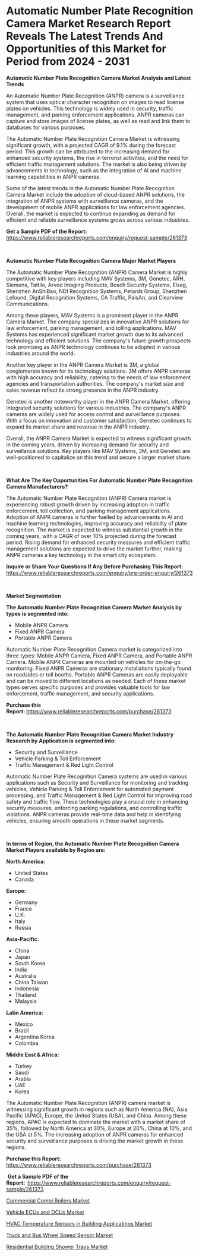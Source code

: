 <p><h1>Automatic Number Plate Recognition Camera Market Research Report Reveals The Latest Trends And Opportunities of this Market for Period from 2024 - 2031</h1></p><p><strong>Automatic Number Plate Recognition Camera Market Analysis and Latest Trends</strong></p>
<p><p>An Automatic Number Plate Recognition (ANPR) camera is a surveillance system that uses optical character recognition on images to read license plates on vehicles. This technology is widely used in security, traffic management, and parking enforcement applications. ANPR cameras can capture and store images of license plates, as well as read and link them to databases for various purposes.</p><p>The Automatic Number Plate Recognition Camera Market is witnessing significant growth, with a projected CAGR of 9.1% during the forecast period. This growth can be attributed to the increasing demand for enhanced security systems, the rise in terrorist activities, and the need for efficient traffic management solutions. The market is also being driven by advancements in technology, such as the integration of AI and machine learning capabilities in ANPR cameras.</p><p>Some of the latest trends in the Automatic Number Plate Recognition Camera Market include the adoption of cloud-based ANPR solutions, the integration of ANPR systems with surveillance cameras, and the development of mobile ANPR applications for law enforcement agencies. Overall, the market is expected to continue expanding as demand for efficient and reliable surveillance systems grows across various industries.</p></p>
<p><strong>Get a Sample PDF of the Report:&nbsp;</strong> <a href="https://www.reliableresearchreports.com/enquiry/request-sample/261373">https://www.reliableresearchreports.com/enquiry/request-sample/261373</a></p>
<p>&nbsp;</p>
<p><strong>Automatic Number Plate Recognition Camera Major Market Players</strong></p>
<p><p>The Automatic Number Plate Recognition (ANPR) Camera Market is highly competitive with key players including MAV Systems, 3M, Genetec, ARH, Siemens, Tattile, Arvoo Imaging Products, Bosch Security Systems, Elsag, Shenzhen AnShiBao, NDI Recognition Systems, Petards Group, Shenzhen Lefound, Digital Recognition Systems, CA Traffic, PaisAn, and Clearview Communications.</p><p>Among these players, MAV Systems is a prominent player in the ANPR Camera Market. The company specializes in innovative ANPR solutions for law enforcement, parking management, and tolling applications. MAV Systems has experienced significant market growth due to its advanced technology and efficient solutions. The company's future growth prospects look promising as ANPR technology continues to be adopted in various industries around the world.</p><p>Another key player in the ANPR Camera Market is 3M, a global conglomerate known for its technology solutions. 3M offers ANPR cameras with high accuracy and reliability, catering to the needs of law enforcement agencies and transportation authorities. The company's market size and sales revenue reflect its strong presence in the ANPR industry.</p><p>Genetec is another noteworthy player in the ANPR Camera Market, offering integrated security solutions for various industries. The company's ANPR cameras are widely used for access control and surveillance purposes. With a focus on innovation and customer satisfaction, Genetec continues to expand its market share and revenue in the ANPR industry.</p><p>Overall, the ANPR Camera Market is expected to witness significant growth in the coming years, driven by increasing demand for security and surveillance solutions. Key players like MAV Systems, 3M, and Genetec are well-positioned to capitalize on this trend and secure a larger market share.</p></p>
<p>&nbsp;</p>
<p><strong>What Are The Key Opportunities For Automatic Number Plate Recognition Camera Manufacturers?</strong></p>
<p><p>The Automatic Number Plate Recognition (ANPR) Camera market is experiencing robust growth driven by increasing adoption in traffic enforcement, toll collection, and parking management applications. Adoption of ANPR cameras is further fuelled by advancements in AI and machine learning technologies, improving accuracy and reliability of plate recognition. The market is expected to witness substantial growth in the coming years, with a CAGR of over 10% projected during the forecast period. Rising demand for enhanced security measures and efficient traffic management solutions are expected to drive the market further, making ANPR cameras a key technology in the smart city ecosystem.</p></p>
<p><strong>Inquire or Share Your Questions If Any Before Purchasing This Report:</strong> <a href="https://www.reliableresearchreports.com/enquiry/pre-order-enquiry/261373">https://www.reliableresearchreports.com/enquiry/pre-order-enquiry/261373</a></p>
<p>&nbsp;</p>
<p><strong>Market Segmentation</strong></p>
<p><strong>The Automatic Number Plate Recognition Camera Market Analysis by types is segmented into:</strong></p>
<p><ul><li>Mobile ANPR Camera</li><li>Fixed ANPR Camera</li><li>Portable ANPR Camera</li></ul></p>
<p><p>Automatic Number Plate Recognition Camera market is categorized into three types: Mobile ANPR Camera, Fixed ANPR Camera, and Portable ANPR Camera. Mobile ANPR Cameras are mounted on vehicles for on-the-go monitoring. Fixed ANPR Cameras are stationary installations typically found on roadsides or toll booths. Portable ANPR Cameras are easily deployable and can be moved to different locations as needed. Each of these market types serves specific purposes and provides valuable tools for law enforcement, traffic management, and security applications.</p></p>
<p><strong>Purchase this Report:&nbsp;</strong><a href="https://www.reliableresearchreports.com/purchase/261373">https://www.reliableresearchreports.com/purchase/261373</a></p>
<p>&nbsp;</p>
<p><strong>The Automatic Number Plate Recognition Camera Market Industry Research by Application is segmented into:</strong></p>
<p><ul><li>Security and Surveillance</li><li>Vehicle Parking & Toll Enforcement</li><li>Traffic Management & Red Light Control</li></ul></p>
<p><p>Automatic Number Plate Recognition Camera systems are used in various applications such as Security and Surveillance for monitoring and tracking vehicles, Vehicle Parking & Toll Enforcement for automated payment processing, and Traffic Management & Red Light Control for improving road safety and traffic flow. These technologies play a crucial role in enhancing security measures, enforcing parking regulations, and controlling traffic violations. ANPR cameras provide real-time data and help in identifying vehicles, ensuring smooth operations in these market segments.</p></p>
<p>&nbsp;</p>
<p><strong>In terms of Region, the Automatic Number Plate Recognition Camera Market Players available by Region are:</strong></p>
<p>
    <p> <strong> North America: </strong>
        <ul>
            <li>United States</li>
            <li>Canada</li>
        </ul>
        </p> 
    <p> <strong> Europe: </strong>
        <ul>
            <li>Germany</li>
            <li>France</li>
            <li>U.K.</li>
            <li>Italy</li>
            <li>Russia</li>
        </ul>
        </p> 
    <p> <strong> Asia-Pacific: </strong>
        <ul>
            <li>China</li>
            <li>Japan</li>
            <li>South Korea</li>
            <li>India</li>
            <li>Australia</li>
            <li>China Taiwan</li>
            <li>Indonesia</li>
            <li>Thailand</li>
            <li>Malaysia</li>
        </ul>
        </p> 
    <p> <strong> Latin America: </strong>
        <ul>
            <li>Mexico</li>
            <li>Brazil</li>
            <li>Argentina Korea</li>
            <li>Colombia</li>
        </ul>
        </p> 
    <p> <strong> Middle East & Africa: </strong>
        <ul>
            <li>Turkey</li>
            <li>Saudi</li>
            <li>Arabia</li>
            <li>UAE</li>
            <li>Korea</li>
        </ul>
    </p>
    </p>
<p><p>The Automatic Number Plate Recognition (ANPR) camera market is witnessing significant growth in regions such as North America (NA), Asia Pacific (APAC), Europe, the United States (USA), and China. Among these regions, APAC is expected to dominate the market with a market share of 35%, followed by North America at 30%, Europe at 20%, China at 10%, and the USA at 5%. The increasing adoption of ANPR cameras for enhanced security and surveillance purposes is driving the market growth in these regions.</p></p>
<p><strong>Purchase this Report: </strong><a href="https://www.reliableresearchreports.com/purchase/261373">https://www.reliableresearchreports.com/purchase/261373</a></p>
<p>&nbsp;<strong>Get a Sample PDF of the Report:&nbsp;&nbsp;</strong><a href="https://www.reliableresearchreports.com/enquiry/request-sample/261373">https://www.reliableresearchreports.com/enquiry/request-sample/261373</a></p>
<p><strong></strong></p>
<p><p><a href="https://boundless-drawbridge-702.notion.site/Commercial-Combi-Boilers-Market-Share-Market-New-Trends-Analysis-Report-By-Type-By-Application-B-0eded59caa1d4dfc876f61e69fe56975">Commercial Combi Boilers Market</a></p><p><a href="https://gamy-alyssum-396.notion.site/Global-Vehicle-ECUs-and-DCUs-Market-by-Types-Applications-and-Major-Players-with-Regional-Growth--436b3751c7e64a0ab60a497bdf4c8b96">Vehicle ECUs and DCUs Market</a></p><p><a href="https://view.publitas.com/reportprime-1/hvac-temperature-sensors-in-building-applicatinos-market-research-report-provides-thorough-industry-overview-which-offers-an-in-depth-analysis-of-product-trends-and-new-market-divisions/">HVAC Temperature Sensors in Building Applicatinos Market</a></p><p><a href="https://natural-crush-b99.notion.site/Truck-and-Bus-Wheel-Speed-Sensor-Market-Research-Report-Provides-thorough-Industry-Overview-which-o-0515fd95bf444cd395feb72fc9534dd4">Truck and Bus Wheel Speed Sensor Market</a></p><p><a href="https://view.publitas.com/reportprime-1/residential-building-shower-trays-market-dynamics-2024-2031-also-about-its-market-trends-projections-and-opportunities/">Residential Building Shower Trays Market</a></p></p>